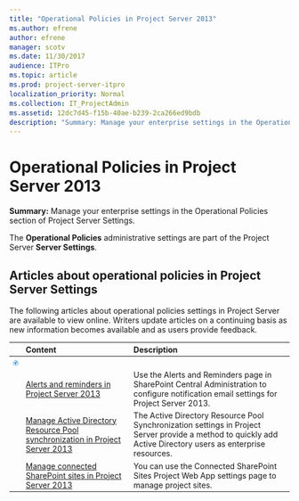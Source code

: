 ```yaml
---
title: "Operational Policies in Project Server 2013"
ms.author: efrene
author: efrene
manager: scotv
ms.date: 11/30/2017
audience: ITPro
ms.topic: article
ms.prod: project-server-itpro
localization_priority: Normal
ms.collection: IT_ProjectAdmin
ms.assetid: 12dc7d45-f15b-40ae-b239-2ca266ed9bdb
description: "Summary: Manage your enterprise settings in the Operational Policies section of Project Server Settings."
---
```


# Operational Policies in Project Server 2013
 
 **Summary:** Manage your enterprise settings in the Operational Policies section of Project Server Settings.
  
The **Operational Policies** administrative settings are part of the Project Server **Server Settings**.
  
## Articles about operational policies in Project Server Settings

The following articles about operational policies settings in Project Server are available to view online. Writers update articles on a continuing basis as new information becomes available and as users provide feedback.
  
||**Content**|**Description**|
|:-----|:-----|:-----|
|![Building blocks](images/mod_icon_buildingblock_M.png)|||
||[Alerts and reminders in Project Server 2013](alerts-and-reminders-project-server-2013-settings.md) <br/> |Use the Alerts and Reminders page in SharePoint Central Administration to configure notification email settings for Project Server 2013.  <br/> |
||[Manage Active Directory Resource Pool synchronization in Project Server 2013](manage-active-directory-resource-pool-synchronization-in-project-server-2013.md) <br/> |The Active Directory Resource Pool Synchronization settings in Project Server provide a method to quickly add Active Directory users as enterprise resources.  <br/> |
||[Manage connected SharePoint sites in Project Server 2013](manage-connected-sharepoint-sites-in-project-server-2013.md) <br/> |You can use the Connected SharePoint Sites Project Web App settings page to manage project sites.  <br/> |

   

